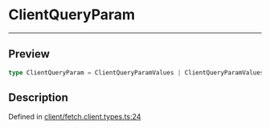 

# ClientQueryParam

<div class="api-docs__separator" data-reactroot="">

---

</div><div class="api-docs__section">

## Preview

</div><div class="api-docs__preview type single">

```ts
type ClientQueryParam = ClientQueryParamValues | ClientQueryParamValues[] | Record<string, ClientQueryParamValues>;
```

</div><div class="api-docs__section">

## Description

</div><div class="api-docs__description"><span class="api-docs__do-not-parse">



</span></div><p class="api-docs__definition">

Defined in [client/fetch.client.types.ts:24](https://github.com/BetterTyped/hyper-fetch/blob/d6c03b85/packages/core/src/client/fetch.client.types.ts#L24)

</p>